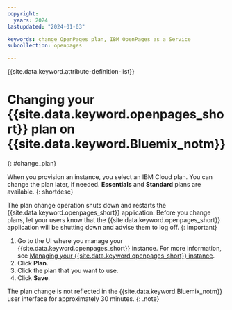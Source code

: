 ```yaml
---
copyright:
  years: 2024
lastupdated: "2024-01-03"

keywords: change OpenPages plan, IBM OpenPages as a Service
subcollection: openpages

---
```

{{site.data.keyword.attribute-definition-list}}

# Changing your {{site.data.keyword.openpages_short}} plan on {{site.data.keyword.Bluemix_notm}}
{: #change_plan}

When you provision an instance, you select an IBM Cloud plan. You can change the plan later, if
needed. **Essentials** and **Standard** plans are available.
{: shortdesc}

The plan change operation shuts down and restarts the {{site.data.keyword.openpages_short}} application. Before you change plans, let your users know that the {{site.data.keyword.openpages_short}} application will be shutting down and advise them to log off.
{: important}

1. Go to the UI where you manage your {{site.data.keyword.openpages_short}} instance. For more information, see [Managing your {{site.data.keyword.openpages_short}} instance](/docs/openpages?topic=openpages-manage_op_instance).
2. Click **Plan**.
3. Click the plan that you want to use.
4. Click **Save**.

The plan change is not reflected in the {{site.data.keyword.Bluemix_notm}} user interface for approximately 30 minutes. {: .note}
